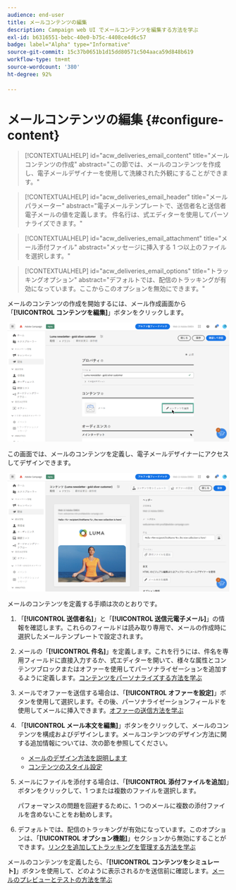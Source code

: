 ```yaml
---
audience: end-user
title: メールコンテンツの編集
description: Campaign web UI でメールコンテンツを編集する方法を学ぶ
exl-id: b6316551-bebc-40e0-b75c-4408ce4d6c57
badge: label="Alpha" type="Informative"
source-git-commit: 15c37b0651b1d15dd80571c504aaca59d848b619
workflow-type: tm+mt
source-wordcount: '380'
ht-degree: 92%

---
```


# メールコンテンツの編集 {#configure-content}

>[!CONTEXTUALHELP]
>id="acw_deliveries_email_content"
>title="メールコンテンツの作成"
>abstract="この節では、メールのコンテンツを作成し、電子メールデザイナーを使用して洗練された外観にすることができます。"

>[!CONTEXTUALHELP]
>id="acw_deliveries_email_header"
>title="メールパラメーター"
>abstract="電子メールテンプレートで、送信者名と送信者電子メールの値を定義します。 件名行は、式エディターを使用してパーソナライズできます。"

>[!CONTEXTUALHELP]
>id="acw_deliveries_email_attachment"
>title="メール添付ファイル"
>abstract="メッセージに挿入する 1 つ以上のファイルを選択します。"

>[!CONTEXTUALHELP]
>id="acw_deliveries_email_options"
>title="トラッキングオプション"
>abstract="デフォルトでは、配信のトラッキングが有効になっています。ここからこのオプションを無効にできます。"

メールのコンテンツの作成を開始するには、メール作成画面から「**[!UICONTROL コンテンツを編集]**」ボタンをクリックします。

![](assets/edit-content.png)

この画面では、メールのコンテンツを定義し、電子メールデザイナーにアクセスしてデザインできます。

![](assets/content-dashboard.png)

メールのコンテンツを定義する手順は次のとおりです。

1. 「**[!UICONTROL 送信者名]**」と「**[!UICONTROL 送信元電子メール]**」の情報を確認します。これらのフィールドは読み取り専用で、メールの作成時に選択したメールテンプレートで設定されます。

1. メールの「**[!UICONTROL 件名]**」を定義します。これを行うには、件名を専用フィールドに直接入力するか、式エディターを開いて、様々な属性とコンテンツブロックまたはオファーを使用してパーソナライゼーションを追加するように定義します。[コンテンツをパーソナライズする方法を学ぶ](../personalization/personalize.md)

1. メールでオファーを送信する場合は、「**[!UICONTROL オファーを設定]**」ボタンを使用して選択します。その後、パーソナライゼーションフィールドを使用してメールに挿入できます。[オファーの送信方法を学ぶ](offers.md)

1. 「**[!UICONTROL メール本文を編集]**」ボタンをクリックして、メールのコンテンツを構成およびデザインします。メールコンテンツのデザイン方法に関する追加情報については、次の節を参照してください。

   * [メールのデザイン方法を説明します](create-email-content.md)
   * [コンテンツのスタイル設定](get-started-email-style.md)

1. メールにファイルを添付する場合は、「**[!UICONTROL 添付ファイルを追加]**」ボタンをクリックして、1 つまたは複数のファイルを選択します。

   パフォーマンスの問題を回避するために、1 つのメールに複数の添付ファイルを含めないことをお勧めします。

   <!--limitation on size + number of files?-->

1. デフォルトでは、配信のトラッキングが有効になっています。このオプションは、「**[!UICONTROL オプション機能]**」セクションから無効にすることができます。[リンクを追加してトラッキングを管理する方法を学ぶ](message-tracking.md)

メールのコンテンツを定義したら、「**[!UICONTROL コンテンツをシミュレート]**」ボタンを使用して、どのように表示されるかを送信前に確認します。[メールのプレビューとテストの方法を学ぶ](../preview-test/preview-test.md)
